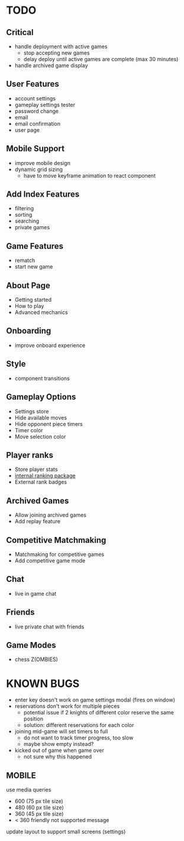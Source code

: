 # TODO

## Critical
- handle deployment with active games
  - stop accepting new games
  - delay deploy until active games are complete (max 30 minutes)
- handle archived game display

## User Features
- account settings
- gameplay settings tester
- password change
- email
- email confirmation
- user page

## Mobile Support
- improve mobile design
- dynamic grid sizing
  - have to move keyframe animation to react component

## Add Index Features
- filtering
- sorting
- searching
- private games

## Game Features
- rematch
- start new game

## About Page
- Getting started
- How to play
- Advanced mechanics

## Onboarding
- improve onboard experience

## Style
- component transitions

## Gameplay Options
- Settings store
- Hide available moves
- Hide opponent piece timers
- Timer color
- Move selection color

## Player ranks
- Store player stats
- [internal ranking package](https://www.npmjs.com/package/glicko2)
- External rank badges

## Archived Games
- Allow joining archived games
- Add replay feature

## Competitive Matchmaking
- Matchmaking for competitive games
- Add competitive game mode

## Chat
- live in game chat

## Friends
- live private chat with friends

## Game Modes
- chess Z(OMBIES)

# KNOWN BUGS
- enter key doesn't work on game settings modal (fires on window)
- reservations don't work for multiple pieces
  - potential issue if 2 knights of different color reserve the same position
  - solution: different reservations for each color
- joining mid-game will set timers to full
  - do not want to track timer progress, too slow
  - maybe show empty instead?
- kicked out of game when game over
  - not sure why this happened

## MOBILE
use media queries
- 600 (75 px tile size)
- 480 (60 px tile size)
- 360 (45 px tile size)
- < 360 friendly not supported message

update layout to support small screens (settings)
